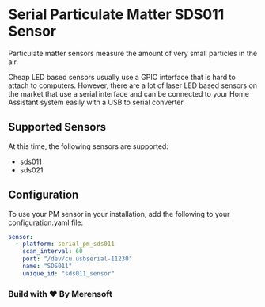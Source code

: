 # Serial Particulate Matter SDS011 Sensor

Particulate matter sensors measure the amount of very small particles in the air.

Cheap LED based sensors usually use a GPIO interface that is hard to attach to computers. 
However, there are a lot of laser LED based sensors on the market that use a serial interface 
and can be connected to your Home Assistant system easily with a USB to serial converter.

## Supported Sensors
At this time, the following sensors are supported:

- sds011
- sds021
  
## Configuration
To use your PM sensor in your installation, add the following to your configuration.yaml file:

```yaml
sensor:
  - platform: serial_pm_sds011
    scan_interval: 60
    port: "/dev/cu.usbserial-11230"
    name: "SDS011"
    unique_id: "sds011_sensor"
```

### Build with :heart: By Merensoft
